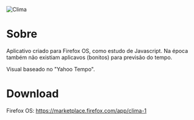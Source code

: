 ![Clima](https://i.imgur.com/em2ao2R.png)

# Sobre
Aplicativo criado para Firefox OS, como estudo de Javascript. Na época também não existiam aplicavos (bonitos) para previsão do tempo.

Visual baseado no "Yahoo Tempo".

# Download

Firefox OS: https://marketplace.firefox.com/app/clima-1
